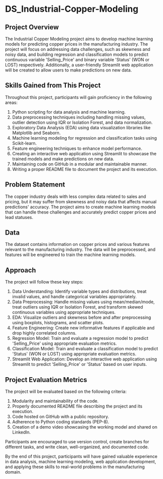 # DS_Industrial-Copper-Modeling

## Project Overview

The Industrial Copper Modeling project aims to develop machine learning models for predicting copper prices in the manufacturing industry. The project will focus on addressing data challenges, such as skewness and noisy data, and building regression and classification models to predict continuous variable 'Selling_Price' and binary variable 'Status' (WON or LOST) respectively. Additionally, a user-friendly Streamlit web application will be created to allow users to make predictions on new data.

## Skills Gained from This Project

Throughout this project, participants will gain proficiency in the following areas:

1. Python scripting for data analysis and machine learning.
2. Data preprocessing techniques including handling missing values, outlier detection using IQR or Isolation Forest, and data normalization.
3. Exploratory Data Analysis (EDA) using data visualization libraries like Matplotlib and Seaborn.
4. Machine learning modeling for regression and classification tasks using Scikit-learn.
5. Feature engineering techniques to enhance model performance.
6. Creating an interactive web application using Streamlit to showcase the trained models and make predictions on new data.
7. Maintaining code on GitHub in a modular and maintainable manner.
8. Writing a proper README file to document the project and its execution.

## Problem Statement

The copper industry deals with less complex data related to sales and pricing, but it may suffer from skewness and noisy data that affects manual predictions' accuracy. The project aims to create machine learning models that can handle these challenges and accurately predict copper prices and lead statuses.

## Data

The dataset contains information on copper prices and various features relevant to the manufacturing industry. The data will be preprocessed, and features will be engineered to train the machine learning models.

## Approach

The project will follow these key steps:

1. Data Understanding: Identify variable types and distributions, treat invalid values, and handle categorical variables appropriately.
2. Data Preprocessing: Handle missing values using mean/median/mode, treat outliers using IQR or Isolation Forest, and transform skewed continuous variables using appropriate techniques.
3. EDA: Visualize outliers and skewness before and after preprocessing using boxplots, histograms, and scatter plots.
4. Feature Engineering: Create new informative features if applicable and drop highly correlated columns.
5. Regression Model: Train and evaluate a regression model to predict 'Selling_Price' using appropriate evaluation metrics.
6. Classification Model: Train and evaluate a classification model to predict 'Status' (WON or LOST) using appropriate evaluation metrics.
7. Streamlit Web Application: Develop an interactive web application using Streamlit to predict 'Selling_Price' or 'Status' based on user inputs.

## Project Evaluation Metrics

The project will be evaluated based on the following criteria:

1. Modularity and maintainability of the code.
2. Properly documented README file describing the project and its execution.
3. Code hosted on GitHub with a public repository.
4. Adherence to Python coding standards (PEP-8).
5. Creation of a demo video showcasing the working model and shared on LinkedIn.

Participants are encouraged to use version control, create branches for different tasks, and write clean, well-organized, and documented code.

By the end of this project, participants will have gained valuable experience in data analysis, machine learning modeling, web application development, and applying these skills to real-world problems in the manufacturing domain.
